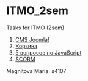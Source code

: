 # ITMO_2sem
Tasks for ITMO (2sem)

1. [CMS Joomla!](https://github.com/MaryMag/ITMO_2sem/tree/master/Joomla!)
2. [Корзина](https://goo.gl/m5Exdj)
3. [5 вопросов по JavaScript](https://github.com/MaryMag/ITMO_2sem/blob/master/5%20Js/5%20%D0%B2%D0%BE%D0%BF%D1%80%D0%BE%D1%81%D0%BE%D0%B2%20%D0%BF%D0%BE%20Js.txt)
4. [SCORM](goo.gl/cWL0LR)

Magnitova Maria. s4107
